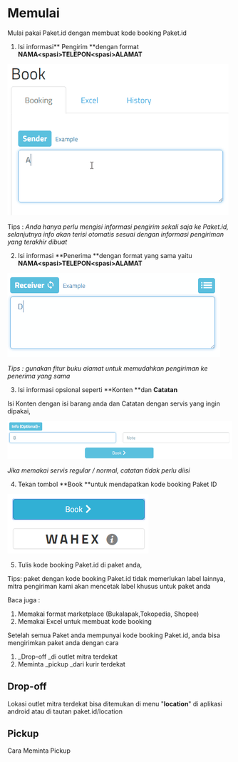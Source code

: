 # Memulai

Mulai pakai Paket.id dengan membuat kode booking Paket.id

1. Isi informasi** Pengirim **dengan format **NAMA&lt;spasi&gt;TELEPON&lt;spasi&gt;ALAMAT**

![](/assets/penerima2.gif)

Tips : _Anda hanya perlu mengisi informasi pengirim sekali saja ke Paket.id, selanjutnya info akan terisi otomatis sesuai dengan informasi pengiriman yang terakhir dibuat_



2. Isi informasi **Penerima **dengan format yang sama yaitu **NAMA&lt;spasi&gt;TELEPON&lt;spasi&gt;ALAMAT**

![](/assets/penerima3.gif)

_Tips : gunakan fitur buku alamat untuk memudahkan pengiriman ke penerima yang sama_



3. Isi informasi opsional seperti **Konten **dan **Catatan**

Isi Konten dengan isi barang anda dan Catatan dengan servis yang ingin dipakai,

![](/assets/penerima4.gif)

_Jika memakai servis regular / normal, catatan tidak perlu diisi_



4. Tekan tombol **Book **untuk mendapatkan kode booking Paket ID

![](/assets/book.png)



5. Tulis kode booking Paket.id di paket anda, 

Tips: paket dengan kode booking Paket.id tidak memerlukan label lainnya, mitra pengiriman kami akan mencetak label khusus untuk paket anda



Baca juga :

1. Memakai format marketplace \(Bukalapak,Tokopedia, Shopee\)
2. Memakai Excel untuk membuat kode booking



Setelah semua Paket anda mempunyai kode booking Paket.id, anda bisa mengirimkan paket anda dengan cara

1. \_Drop-off \_di outlet mitra terdekat
2. Meminta \_pickup \_dari kurir terdekat

## Drop-off

Lokasi outlet mitra terdekat bisa ditemukan di menu "**location**" di aplikasi android atau di tautan paket.id/location

## Pickup

Cara Meminta Pickup







